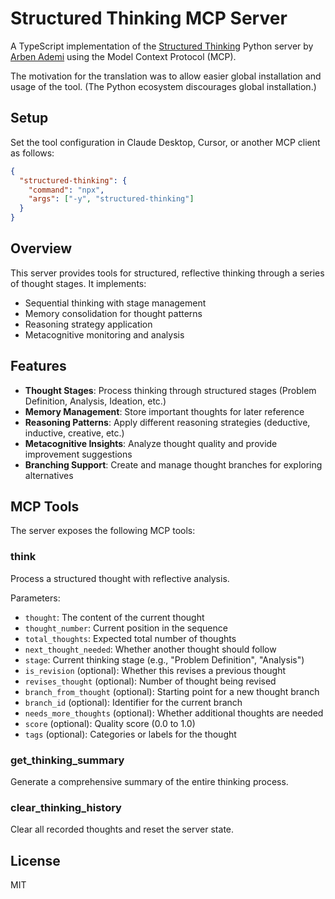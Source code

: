 # Structured Thinking MCP Server

A TypeScript implementation of the [Structured Thinking](https://github.com/arben-adm/mcp-sequential-thinking) Python server by [Arben Ademi](https://github.com/arben-adm) using the Model Context Protocol (MCP).

The motivation for the translation was to allow easier global installation and usage of the tool. (The Python ecosystem discourages global installation.)

## Setup

Set the tool configuration in Claude Desktop, Cursor, or another MCP client as follows:

```json
{
  "structured-thinking": {
    "command": "npx",
    "args": ["-y", "structured-thinking"]
  }
}
```

## Overview

This server provides tools for structured, reflective thinking through a series of thought stages. It implements:

- Sequential thinking with stage management
- Memory consolidation for thought patterns
- Reasoning strategy application
- Metacognitive monitoring and analysis

## Features

- **Thought Stages**: Process thinking through structured stages (Problem Definition, Analysis, Ideation, etc.)
- **Memory Management**: Store important thoughts for later reference
- **Reasoning Patterns**: Apply different reasoning strategies (deductive, inductive, creative, etc.)
- **Metacognitive Insights**: Analyze thought quality and provide improvement suggestions
- **Branching Support**: Create and manage thought branches for exploring alternatives

## MCP Tools

The server exposes the following MCP tools:

### think

Process a structured thought with reflective analysis.

Parameters:
- `thought`: The content of the current thought
- `thought_number`: Current position in the sequence
- `total_thoughts`: Expected total number of thoughts
- `next_thought_needed`: Whether another thought should follow
- `stage`: Current thinking stage (e.g., "Problem Definition", "Analysis")
- `is_revision` (optional): Whether this revises a previous thought
- `revises_thought` (optional): Number of thought being revised
- `branch_from_thought` (optional): Starting point for a new thought branch
- `branch_id` (optional): Identifier for the current branch
- `needs_more_thoughts` (optional): Whether additional thoughts are needed
- `score` (optional): Quality score (0.0 to 1.0)
- `tags` (optional): Categories or labels for the thought

### get_thinking_summary

Generate a comprehensive summary of the entire thinking process.

### clear_thinking_history

Clear all recorded thoughts and reset the server state.

## License

MIT
